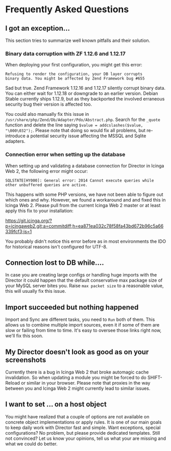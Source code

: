 Frequently Asked Questions
==========================

I got an exception...
---------------------

This section tries to summarize well known pitfalls and their solution.

### Binary data corruption with ZF 1.12.6 and 1.12.17

When deploying your first configuration, you might get this error:

    Refusing to render the configuration, your DB layer corrupts
    binary data. You might be affected by Zend Framework bug #655

Sad but true. Zend Framework 1.12.16 and 1.12.17 silently corrupt binary data. You can either wait for 1.12.18 or downgrade to an earlier version. Debian Stable currently ships 1.12.9, but as they backported the involved erraneous security bug their version is affected too.

You could also manually fix this issue in `/usr/share/php/Zend/Db/Adapter/Pdo/Abstract.php`. Search for the `_quote` function and delete the line saying `$value = addcslashes($value, "\000\032");`. Please note that doing so would fix all problems, but re-introduce a potential security issue affecting the MSSQL and Sqlite adapters.


### Connection error when setting up the database

When setting up and validating a database connection for Director in Icinga Web 2, the following error might occur:

    SQLSTATE[HY000]: General error: 2014 Cannot execute queries while
    other unbuffered queries are active.

This happens with some PHP versions, we have not been able to figure out which ones and why. However, we found a workaround and and fixed this in Icinga Web 2. Please pull from the current Icinga Web 2 master or at least apply this fix to your installation:

https://git.icinga.org/?p=icingaweb2.git;a=commitdiff;h=ea871ea032c78f58fa43bd672b96c5a66339fcf3;js=1

You probably didn't notice this error before as in most environments the IDO for historical reasons isn't configured for UTF-8.


Connection lost to DB while....
-------------------------------

In case you are creating large configs or handling huge imports with the Director it could happen that the default conservative max package size of your MySQL server bites you. Raise `max packet size` to a reasonable value, this will usually fix this issue.


Import succeeded but nothing happened
-------------------------------------

Import and Sync are different tasks, you need to `Run` both of them. This allows us to combine multiple import sources, even it if some of them are slow or failing from time to time. It's easy to oversee those links right now, we'll fix this soon.


My Director doesn't look as good as on your screenshots
-------------------------------------------------------

Currently there is a bug in Icinga Web 2 that broke automagic cache invalidation. So when updating a module you might be forced to do SHIFT-Reload or similar in your browser. Please note that proxies in the way between you and Icinga Web 2 might currently lead to similar issues.


I want to set ... on a host object
----------------------------------

You might have realized that a couple of options are not available on concrete object implementations or apply rules. It is one of our main goals to keep daily work with Director fast and simple. Want exceptions, special configurations? No problem, but please provide dedicated templates. Still not convinced? Let us know your opinions, tell us what your are missing and what we could do better.
